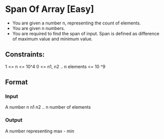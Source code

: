 # Span Of Array [Easy]

- You are given a number n, representing the count of elements.
- You are given n numbers.
- You are required to find the span of input. Span is defined as difference of maximum value and minimum value.

## Constraints:
1 <= n <= 10^4
0 <= n1, n2
 .. n elements <= 10 ^9

## Format

### Input
A number n
n1
n2
.. n number of elements

### Output
A number representing max - min
